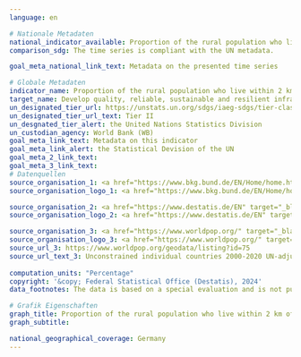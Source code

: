 ```yaml
---
language: en    

# Nationale Metadaten    
national_indicator_available: Proportion of the rural population who live within 2 km of an all-season road    
comparison_sdg: The time series is compliant with the UN metadata.    

goal_meta_national_link_text: Metadata on the presented time series    

# Globale Metadaten    
indicator_name: Proportion of the rural population who live within 2 km of an all-season road    
target_name: Develop quality, reliable, sustainable and resilient infrastructure, including regional and trans-border infrastructure, to support economic development and human well-being, with a focus on affordable and equitable access for all    
un_designated_tier_url: https://unstats.un.org/sdgs/iaeg-sdgs/tier-classification/    
un_designated_tier_url_text: Tier II    
un_desgnated_tier_alert: the United Nations Statistics Division    
un_custodian_agency: World Bank (WB)    
goal_meta_link_text: Metadata on this indicator    
goal_meta_link_alert: the Statistical Devision of the UN    
goal_meta_2_link_text:     
goal_meta_3_link_text:         
# Datenquellen
source_organisation_1: <a href="https://www.bkg.bund.de/EN/Home/home.html" target="_blank"> Federal Agency for Cartography and Geodesy </a>
source_organisation_logo_1: <a href="https://www.bkg.bund.de/EN/Home/home.html" target="_blank"><img src="https://sdg-indikatoren.de/public/OrgImgEn/bkg.png" alt="Logo bkg" style="height:60px; width:148px"/></a>

source_organisation_2: <a href="https://www.destatis.de/EN" target="_blank"> Federal Statistical Office (Destatis) </a>
source_organisation_logo_2: <a href="https://www.destatis.de/EN" target="_blank"><img src="https://sdg-indikatoren.de/public/OrgImgEn/destatis.png" alt="Logo destatis" style="height:60px; width:148px"/></a>

source_organisation_3: <a href="https://www.worldpop.org/" target="_blank"> WorldPop </a>
source_organisation_logo_3: <a href="https://www.worldpop.org/" target="_blank"><img src="https://sdg-indikatoren.de/public/OrgImgEn/wrldpp.png" alt="Logo wrldpp" style="height:60px; width:148px"/></a>
source_url_3: https://www.worldpop.org/geodata/listing?id=75
source_url_text_3: Unconstrained individual countries 2000-2020 UN-adjusted at 1km resolution data
    
computation_units: "Percentage"    
copyright: '&copy; Federal Statistical Office (Destatis), 2024'    
data_footnotes: The data is based on a special evaluation and is not publicly available.<br>• Data is only available from 2015.    

# Grafik Eigenschaften    
graph_title: Proportion of the rural population who live within 2 km of an all-season road - Rural Access Index
graph_subtitle:     

national_geographical_coverage: Germany    
---
```


<span></span>